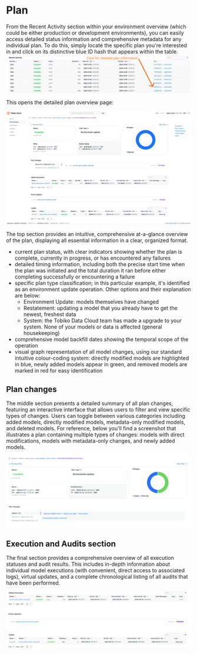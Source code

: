 # Plan

From the Recent Activity section within your environment overview (which could be either production or development environments), you can easily access detailed status information and comprehensive metadata for any individual plan. To do this, simply locate the specific plan you're interested in and click on its distinctive blue ID hash that appears within the table. 
![tcloud paln information](plan_info.png)

This opens the detailed plan overview page: 

![tcloud plan](tcloud_plan.png)

The top section provides an intuitive, comprehensive at-a-glance overview of the plan, displaying all essential information in a clear, organized format.

- current plan status, with clear indicators showing whether the plan is complete, currently in progress, or has encountered any failures
- detailed timing information, including both the precise start time when the plan was initiated and the total duration it ran before either completing successfully or encountering a failure
- specific plan type classification; in this particular example, it's identified as an environment update operation. Other options and their explanation are below:
    - Environment Update: models themselves have changed
    - Restatement: updating a model that you already have to get the newest, freshest data
    - System: the Tobiko Data Cloud team has made a upgrade to your system. None of your models or data is affected (general housekeeping)
- comprehensive model backfill dates showing the temporal scope of the operation
- visual graph representation of all model changes, using our standard intuitive colour-coding system: directly modified models are highlighted in blue, newly added models appear in green, and removed models are marked in red for easy identification

## Plan changes

The middle section presents a detailed summary of all plan changes, featuring an interactive interface that allows users to filter and view specific types of changes. Users can toggle between various categories including added models, directly modified models, metadata-only modified models, and deleted models. For reference, below you'll find a screenshot that illustrates a plan containing multiple types of changes: models with direct modifications, models with metadata-only changes, and newly added models.

![plan example](plan_example.png)

## Execution and Audits section

The final section provides a comprehensive overview of all execution statuses and audit results. This includes in-depth information about individual model executions (with convenient, direct access to associated logs), virtual updates, and a complete chronological listing of all audits that have been performed.

![tcloud plan audits section](tcloud_plan_zoom.png)
